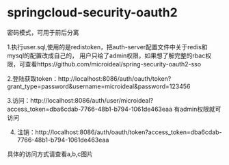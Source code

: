 # springcloud-security-oauth2
密码模式，可用于前后分离


1.执行user.sql,使用的是redistoken，把auth-server配置文件中关于redis和mysql的配置改成自己的，
用户只给了admin权限，如果想了解完整的rbac权限，可查看https://github.com/microideal/spring-security-oauth2-sso   
 
2.登陆获取token：http://localhost:8086/auth/oauth/token?grant_type=password&username=microideal&password=123456

3.访问：http://localhost:8086/auth/user/microideal?access_token=dba6cdab-7766-48b1-b794-1061de463eaa   有admin权限就可访问

4. 注销：http://localhost:8086/auth/oauth/token?access_token=dba6cdab-7766-48b1-b794-1061de463eaa  

具体的访问方式请查看a,b,c图片
